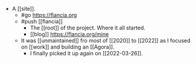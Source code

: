 - A [[site]].
	- #go https://flancia.org
	- #push [[flancia]]
		- The [[root]] of the project. Where it all started.
		- [[blog]] https://flancia.org/mine
	- It was [[unmaintained]] fro most of [[2020]] to [[2022]] as I focused on [[work]] and building an [[Agora]].
		- I finally picked it up again on [[2022-03-26]].